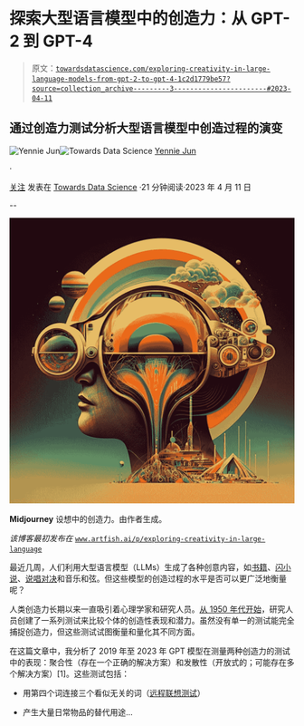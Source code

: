 # 探索大型语言模型中的创造力：从 GPT-2 到 GPT-4

> 原文：[`towardsdatascience.com/exploring-creativity-in-large-language-models-from-gpt-2-to-gpt-4-1c2d1779be57?source=collection_archive---------3-----------------------#2023-04-11`](https://towardsdatascience.com/exploring-creativity-in-large-language-models-from-gpt-2-to-gpt-4-1c2d1779be57?source=collection_archive---------3-----------------------#2023-04-11)

## 通过创造力测试分析大型语言模型中创造过程的演变

[](https://medium.com/@artfish?source=post_page-----1c2d1779be57--------------------------------)![Yennie Jun](https://medium.com/@artfish?source=post_page-----1c2d1779be57--------------------------------)[](https://towardsdatascience.com/?source=post_page-----1c2d1779be57--------------------------------)![Towards Data Science](https://towardsdatascience.com/?source=post_page-----1c2d1779be57--------------------------------) [Yennie Jun](https://medium.com/@artfish?source=post_page-----1c2d1779be57--------------------------------)

·

[关注](https://medium.com/m/signin?actionUrl=https%3A%2F%2Fmedium.com%2F_%2Fsubscribe%2Fuser%2F12ca1ab81192&operation=register&redirect=https%3A%2F%2Ftowardsdatascience.com%2Fexploring-creativity-in-large-language-models-from-gpt-2-to-gpt-4-1c2d1779be57&user=Yennie+Jun&userId=12ca1ab81192&source=post_page-12ca1ab81192----1c2d1779be57---------------------post_header-----------) 发表在 [Towards Data Science](https://towardsdatascience.com/?source=post_page-----1c2d1779be57--------------------------------) ·21 分钟阅读·2023 年 4 月 11 日[](https://medium.com/m/signin?actionUrl=https%3A%2F%2Fmedium.com%2F_%2Fvote%2Ftowards-data-science%2F1c2d1779be57&operation=register&redirect=https%3A%2F%2Ftowardsdatascience.com%2Fexploring-creativity-in-large-language-models-from-gpt-2-to-gpt-4-1c2d1779be57&user=Yennie+Jun&userId=12ca1ab81192&source=-----1c2d1779be57---------------------clap_footer-----------)

--

[](https://medium.com/m/signin?actionUrl=https%3A%2F%2Fmedium.com%2F_%2Fbookmark%2Fp%2F1c2d1779be57&operation=register&redirect=https%3A%2F%2Ftowardsdatascience.com%2Fexploring-creativity-in-large-language-models-from-gpt-2-to-gpt-4-1c2d1779be57&source=-----1c2d1779be57---------------------bookmark_footer-----------)![](img/7c92d68bd2a35c36d6c1f1499d438759.png)

**Midjourney** 设想中的创造力。由作者生成。

*该博客最初发布在* [`www.artfish.ai/p/exploring-creativity-in-large-language`](https://www.artfish.ai/p/exploring-creativity-in-large-language)

最近几周，人们利用大型语言模型（LLMs）生成了各种创意内容，如[书籍](https://www.reuters.com/technology/chatgpt-launches-boom-ai-written-e-books-amazon-2023-02-21/)、[闪小说](https://blog.yenniejun.com/p/creative-writing-with-gpt-3-from)、[说唱对决](https://twitter.com/mehran__jalali/status/1639846978850021377?lang=en)和音乐和弦。但这些模型的创造过程的水平是否可以更广泛地衡量呢？

人类创造力长期以来一直吸引着心理学家和研究人员。[从 1950 年代开始](https://www.ideatovalue.com/podc/nickskillicorn/2021/04/the-1950-speech-that-started-creativity-research/)，研究人员创建了一系列测试来比较个体的创造性表现和潜力。虽然没有单一的测试能完全捕捉创造力，但这些测试试图衡量和量化其不同方面。

在这篇文章中，我分析了 2019 年至 2023 年 GPT 模型在测量两种创造力的测试中的表现：聚合性（存在一个正确的解决方案）和发散性（开放式的；可能存在多个解决方案）[1]。这些测试包括：

+   用第四个词连接三个看似无关的词（[远程联想测试](https://en.wikipedia.org/wiki/Remote_Associates_Test)）

+   产生大量日常物品的替代用途…
